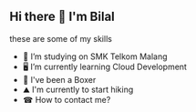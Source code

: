 ## Hi there 👋 I'm Bilal 

these are some of my skills 


- 🔭 I’m studying on SMK Telkom Malang 
- 🖥  I’m currently learning Cloud Development
- 🥊 I've been a Boxer 
- ⛰  I'm currently to start hiking
- ☎  How to contact me? 
